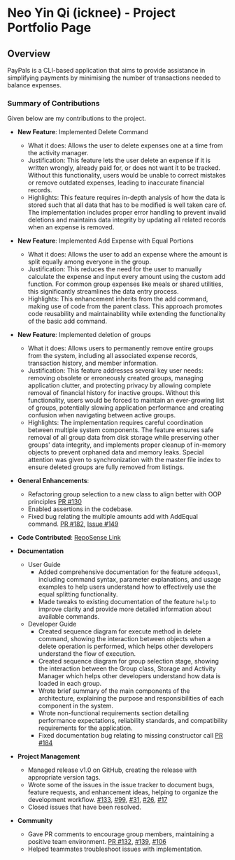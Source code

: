 # Neo Yin Qi (icknee) - Project Portfolio Page

## Overview
PayPals is a CLI-based application that aims to provide assistance in simplifying payments by minimising the number of transactions needed to balance expenses.

### Summary of Contributions

Given below are my contributions to the project.

* **New Feature**: Implemented Delete Command
  * What it does: Allows the user to delete expenses one at a time from the activity manager.
  * Justification: This feature lets the user delete an expense if it is written wrongly, already paid for, or does not want it to be tracked. Without this functionality, users would be unable to correct mistakes or remove outdated expenses, leading to inaccurate financial records.
  * Highlights: This feature requires in-depth analysis of how the data is stored such that all data that has to be modified is well taken care of. The implementation includes proper error handling to prevent invalid deletions and maintains data integrity by updating all related records when an expense is removed.


* **New Feature**: Implemented Add Expense with Equal Portions
  * What it does: Allows the user to add an expense where the amount is split equally among everyone in the group.
  * Justification: This reduces the need for the user to manually calculate the expense and input every amount using the custom add function. For common group expenses like meals or shared utilities, this significantly streamlines the data entry process.
  * Highlights: This enhancement inherits from the add command, making use of code from the parent class. This approach promotes code reusability and maintainability while extending the functionality of the basic add command.
  
  
* **New Feature**: Implemented deletion of groups
  * What it does: Allows users to permanently remove entire groups from the system, including all associated expense records, transaction history, and member information.
  * Justification: This feature addresses several key user needs: removing obsolete or erroneously created groups, managing application clutter, and protecting privacy by allowing complete removal of financial history for inactive groups. Without this functionality, users would be forced to maintain an ever-growing list of groups, potentially slowing application performance and creating confusion when navigating between active groups.
  * Highlights: The implementation requires careful coordination between multiple system components. The feature ensures safe removal of all group data from disk storage while preserving other groups' data integrity, and implements proper cleanup of in-memory objects to prevent orphaned data and memory leaks. Special attention was given to synchronization with the master file index to ensure deleted groups are fully removed from listings.
    

* **General Enhancements**: 
  * Refactoring group selection to a new class to align better with OOP principles [PR #130](https://github.com/AY2425S2-CS2113-T13-2/tp/pull/130)
  * Enabled assertions in the codebase.
  * Fixed bug relating the multiple amounts add with AddEqual command. [PR #182](https://github.com/AY2425S2-CS2113-T13-2/tp/pull/182), [Issue #149](https://github.com/AY2425S2-CS2113-T13-2/tp/issues/149)


* **Code Contributed**: [RepoSense Link](https://nus-cs2113-ay2425s2.github.io/tp-dashboard/?search=icknee&breakdown=true&sort=groupTitle%20dsc&sortWithin=title&since=2025-02-21&timeframe=commit&mergegroup=&groupSelect=groupByRepos&checkedFileTypes=docs~functional-code~test-code~other)


* **Documentation**
  * User Guide
    * Added comprehensive documentation for the feature `addequal`, including command syntax, parameter explanations, and usage examples to help users understand how to effectively use the equal splitting functionality.
    * Made tweaks to existing documentation of the feature `help` to improve clarity and provide more detailed information about available commands.
  * Developer Guide
    * Created sequence diagram for execute method in delete command, showing the interaction between objects when a delete operation is performed, which helps other developers understand the flow of execution.
    * Created sequence diagram for group selection stage, showing the interaction between the Group class, Storage and Activity Manager which helps other developers understand how data is loaded in each group.
    * Wrote brief summary of the main components of the architecture, explaining the purpose and responsibilities of each component in the system.
    * Wrote non-functional requirements section detailing performance expectations, reliability standards, and compatibility requirements for the application.
    * Fixed documentation bug relating to missing constructor call [PR #184](https://github.com/AY2425S2-CS2113-T13-2/tp/pull/184)



* **Project Management**
  * Managed release v1.0 on GitHub, creating the release with appropriate version tags.
  * Wrote some of the issues in the issue tracker to document bugs, feature requests, and enhancement ideas, helping to organize the development workflow. [#133](https://github.com/AY2425S2-CS2113-T13-2/tp/issues/133), [#99](https://github.com/AY2425S2-CS2113-T13-2/tp/issues/99), [#31](https://github.com/AY2425S2-CS2113-T13-2/tp/issues/31), [#26](https://github.com/AY2425S2-CS2113-T13-2/tp/issues/26), [#17](https://github.com/AY2425S2-CS2113-T13-2/tp/issues/17)
  * Closed issues that have been resolved.


* **Community**
  * Gave PR comments to encourage group members, maintaining a positive team environment. [PR #132](https://github.com/AY2425S2-CS2113-T13-2/tp/pull/132), [#139](https://github.com/AY2425S2-CS2113-T13-2/tp/pull/109), [#106](https://github.com/AY2425S2-CS2113-T13-2/tp/pull/106)
  * Helped teammates troubleshoot issues with implementation.
